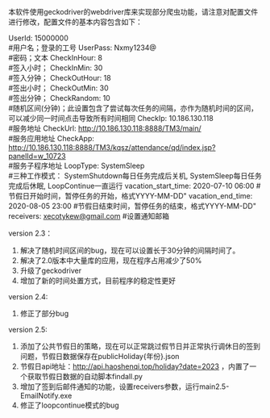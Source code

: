 本软件使用geckodriver的webdriver库来实现部分爬虫功能，请注意对配置文件进行修改，配置文件的基本内容包含如下：

UserId: 15000000           
	#用户名；登录的工号
UserPass: Nxmy1234@        
	#密码；文本
CheckInHour: 8             
	#签入小时；
CheckInMin: 30             
	#签入分钟；
CheckOutHour: 18           
	#签出小时；
CheckOutMin: 30            
	#签出分钟；
CheckRandom: 10            
	#随机区间(分钟)；此设置包含了尝试每次任务的间隔，亦作为随机时间的区间，可以减少同一时间点击导致所有时间相同
CheckIp: 10.186.130.118    
	#服务地址
CheckUrl: http://10.186.130.118:8888/TM3/main/    
	#服务应用地址
CheckApp: http://10.186.130.118:8888/TM3/kqsz/attendance/qd/index.jsp?panelId=w_10723    
	#服务子程序地址
LoopType: SystemSleep      
	#三种工作模式： SystemShutdown每日任务完成后关机, SystemSleep每日任务完成后休眠, LoopContinue一直运行
vacation_start_time: 2020-07-10 06:00
	#节假日开始时间，暂停任务的开始，格式YYYY-MM-DD"
vacation_end_time: 2020-08-05 23:00
	#节假日结束时间，暂停任务的结束，格式YYYY-MM-DD"
receivers: xecotykew@gmail.com
	#设置通知邮箱


version 2.3：
1. 解决了随机时间区间的bug，现在可以设置长于30分钟的间隔时间了。
2. 解决了2.0版本中大量库的应用，现在程序占用减少了50%
3. 升级了geckodriver
4. 增加了新的时间处置方式，目前程序的稳定性更好

version 2.4:
1. 修正了部分bug

version 2.5:
1. 添加了公共节假日的策略，现在可以正常跳过假节日并正常执行调休日的签到问题，节假日数据保存在publicHoliday{年份}.json
2. 节假日api地址：http://api.haoshenqi.top/holiday?date=2023 ，内置了一个获取节假日数据的自动脚本findall.py
3. 增加了签到后邮件通知的功能，设置receivers参数，运行main2.5-EmailNotify.exe
4. 修正了loopcontinue模式的bug


